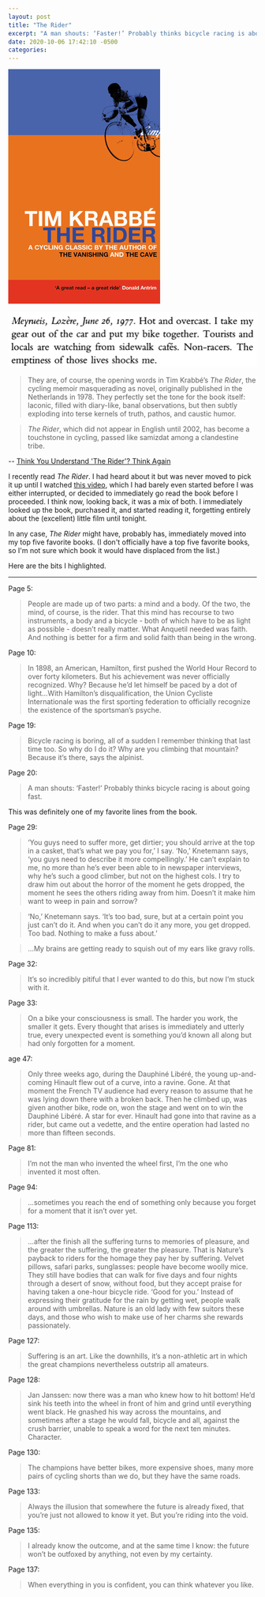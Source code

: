 ```yaml
---
layout: post
title: "The Rider"
excerpt: "A man shouts: ‘Faster!’ Probably thinks bicycle racing is about going fast."
date: 2020-10-06 17:42:10 -0500
categories: 
---
```


![](/assets/2020/10/657466.jpg)

![](/assets/2020/10/2020-10-06-18-04-14.png)

> They are, of course, the opening words in Tim Krabbé’s _The Rider_, the cycling memoir masquerading as novel, originally published in the Netherlands in 1978. They perfectly set the tone for the book itself: laconic, filled with diary-like, banal observations, but then subtly exploding into terse kernels of truth, pathos, and caustic humor.

> _The Rider_, which did not appear in English until 2002, has become a touchstone in cycling, passed like samizdat among a clandestine tribe.

-- [Think You Understand 'The Rider'? Think Again](https://www.bicycling.com/news/a20026829/think-you-understand-the-rider-think-again/ "which is an excellent article!")

I recently read _The Rider_. I had heard about it but was never moved to pick it up until I watched [this video](https://www.youtube.com/watch?v=JiaitFPHtqw "soo good"), which I had barely even started before I was either interrupted, or decided to immediately go read the book before I proceeded. I think now, looking back, it was a mix of both. I immediately looked up the book, purchased it, and started reading it, forgetting entirely about the (excellent) little film until tonight.

In any case, _The Rider_ might have, probably has, immediately moved into my top five favorite books. (I don't officially have a top five favorite books, so I'm not sure which book it would have displaced from the list.)

Here are the bits I highlighted.

---

Page 5:

> People are made up of two parts: a mind and a body. Of the two, the mind, of course, is the rider. That this mind has recourse to two instruments, a body and a bicycle - both of which have to be as light as possible - doesn’t really matter. What Anquetil needed was faith. And nothing is better for a firm and solid faith than being in the wrong.

Page 10:

> In 1898, an American, Hamilton, first pushed the World Hour Record to over forty kilometers. But his achievement was never officially recognized. Why? Because he’d let himself be paced by a dot of light...With Hamilton’s disqualification, the Union Cycliste Internationale was the first sporting federation to officially recognize the existence of the sportsman’s psyche.

Page 19:

> Bicycle racing is boring, all of a sudden I remember thinking that last time too. So why do I do it? Why are you climbing that mountain? Because it’s there, says the alpinist.

Page 20:

> A man shouts: ‘Faster!’ Probably thinks bicycle racing is about going fast.

This was definitely one of my favorite lines from the book.

Page 29:

> ‘You guys need to suffer more, get dirtier; you should arrive at the top in a casket, that’s what we pay you for,’ I say. ‘No,’ Knetemann says, ‘you guys need to describe it more compellingly.’ He can’t explain to me, no more than he’s ever been able to in newspaper interviews, why he’s such a good climber, but not on the highest cols. I try to draw him out about the horror of the moment he gets dropped, the moment he sees the others riding away from him. Doesn’t it make him want to weep in pain and sorrow?

> ‘No,’ Knetemann says. ‘It’s too bad, sure, but at a certain point you just can’t do it. And when you can’t do it any more, you get dropped. Too bad. Nothing to make a fuss about.’

> ...My brains are getting ready to squish out of my ears like gravy rolls.

Page 32:

> It’s so incredibly pitiful that I ever wanted to do this, but now I’m stuck with it.

Page 33:

> On a bike your consciousness is small. The harder you work, the smaller it gets. Every thought that arises is immediately and utterly true, every unexpected event is something you’d known all along but had only forgotten for a moment.

age 47:

> Only three weeks ago, during the Dauphiné Libéré, the young up-and-coming Hinault flew out of a curve, into a ravine. Gone. At that moment the French TV audience had every reason to assume that he was lying down there with a broken back. Then he climbed up, was given another bike, rode on, won the stage and went on to win the Dauphiné Libéré. A star for ever. Hinault had gone into that ravine as a rider, but came out a vedette, and the entire operation had lasted no more than fifteen seconds.

Page 81:

> I’m not the man who invented the wheel first, I’m the one who invented it most often.

Page 94:

> ...sometimes you reach the end of something only because you forget for a moment that it isn’t over yet.

Page 113:

> ...after the finish all the suffering turns to memories of pleasure, and the greater the suffering, the greater the pleasure. That is Nature’s payback to riders for the homage they pay her by suffering. Velvet pillows, safari parks, sunglasses: people have become woolly mice. They still have bodies that can walk for five days and four nights through a desert of snow, without food, but they accept praise for having taken a one-hour bicycle ride. ‘Good for you.’ Instead of expressing their gratitude for the rain by getting wet, people walk around with umbrellas. Nature is an old lady with few suitors these days, and those who wish to make use of her charms she rewards passionately.

Page 127:

> Suffering is an art. Like the downhills, it’s a non-athletic art in which the great champions nevertheless outstrip all amateurs.

Page 128:

> Jan Janssen: now there was a man who knew how to hit bottom! He’d sink his teeth into the wheel in front of him and grind until everything went black. He gnashed his way across the mountains, and sometimes after a stage he would fall, bicycle and all, against the crush barrier, unable to speak a word for the next ten minutes. Character.

Page 130:

> The champions have better bikes, more expensive shoes, many more pairs of cycling shorts than we do, but they have the same roads.

Page 133:

> Always the illusion that somewhere the future is already fixed, that you’re just not allowed to know it yet. But you’re riding into the void.

Page 135:

> I already know the outcome, and at the same time I know: the future won’t be outfoxed by anything, not even by my certainty.

Page 137:

> When everything in you is confident, you can think whatever you like.
